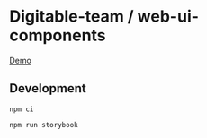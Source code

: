 # Digitable-team / web-ui-components

[Demo](https://digitable-team.github.io/web-ui-components/)

## Development

```shell
npm ci
  
npm run storybook
```
